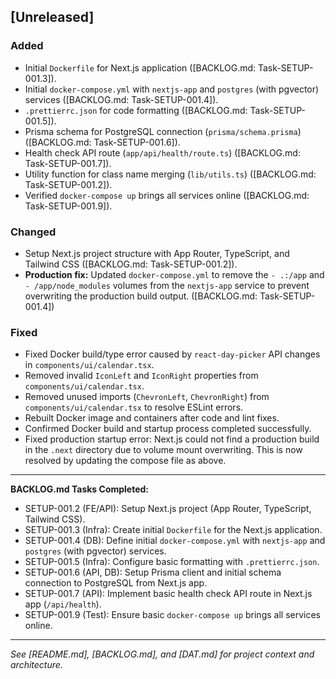 ## [Unreleased]

### Added
- Initial `Dockerfile` for Next.js application ([BACKLOG.md: Task-SETUP-001.3]).
- Initial `docker-compose.yml` with `nextjs-app` and `postgres` (with pgvector) services ([BACKLOG.md: Task-SETUP-001.4]).
- `.prettierrc.json` for code formatting ([BACKLOG.md: Task-SETUP-001.5]).
- Prisma schema for PostgreSQL connection (`prisma/schema.prisma`) ([BACKLOG.md: Task-SETUP-001.6]).
- Health check API route (`app/api/health/route.ts`) ([BACKLOG.md: Task-SETUP-001.7]).
- Utility function for class name merging (`lib/utils.ts`) ([BACKLOG.md: Task-SETUP-001.2]).
- Verified `docker-compose up` brings all services online ([BACKLOG.md: Task-SETUP-001.9]).

### Changed
- Setup Next.js project structure with App Router, TypeScript, and Tailwind CSS ([BACKLOG.md: Task-SETUP-001.2]).
- **Production fix:** Updated `docker-compose.yml` to remove the `- .:/app` and `- /app/node_modules` volumes from the `nextjs-app` service to prevent overwriting the production build output. ([BACKLOG.md: Task-SETUP-001.4])

### Fixed
- Fixed Docker build/type error caused by `react-day-picker` API changes in `components/ui/calendar.tsx`.
- Removed invalid `IconLeft` and `IconRight` properties from `components/ui/calendar.tsx`.
- Removed unused imports (`ChevronLeft`, `ChevronRight`) from `components/ui/calendar.tsx` to resolve ESLint errors.
- Rebuilt Docker image and containers after code and lint fixes.
- Confirmed Docker build and startup process completed successfully.
- Fixed production startup error: Next.js could not find a production build in the `.next` directory due to volume mount overwriting. This is now resolved by updating the compose file as above.

---

**BACKLOG.md Tasks Completed:**
- SETUP-001.2 (FE/API): Setup Next.js project (App Router, TypeScript, Tailwind CSS).
- SETUP-001.3 (Infra): Create initial `Dockerfile` for the Next.js application.
- SETUP-001.4 (DB): Define initial `docker-compose.yml` with `nextjs-app` and `postgres` (with pgvector) services.
- SETUP-001.5 (Infra): Configure basic formatting with `.prettierrc.json`.
- SETUP-001.6 (API, DB): Setup Prisma client and initial schema connection to PostgreSQL from Next.js app.
- SETUP-001.7 (API): Implement basic health check API route in Next.js app (`/api/health`).
- SETUP-001.9 (Test): Ensure basic `docker-compose up` brings all services online.

---

_See [README.md], [BACKLOG.md], and [DAT.md] for project context and architecture._
